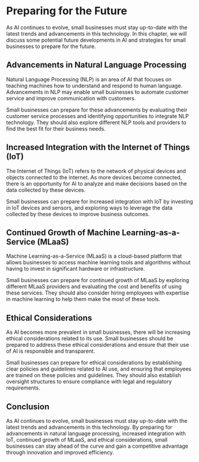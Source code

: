 Preparing for the Future
===============================================================================

As AI continues to evolve, small businesses must stay up-to-date with the latest trends and advancements in this technology. In this chapter, we will discuss some potential future developments in AI and strategies for small businesses to prepare for the future.

Advancements in Natural Language Processing
-------------------------------------------

Natural Language Processing (NLP) is an area of AI that focuses on teaching machines how to understand and respond to human language. Advancements in NLP may enable small businesses to automate customer service and improve communication with customers.

Small businesses can prepare for these advancements by evaluating their customer service processes and identifying opportunities to integrate NLP technology. They should also explore different NLP tools and providers to find the best fit for their business needs.

Increased Integration with the Internet of Things (IoT)
-------------------------------------------------------

The Internet of Things (IoT) refers to the network of physical devices and objects connected to the internet. As more devices become connected, there is an opportunity for AI to analyze and make decisions based on the data collected by these devices.

Small businesses can prepare for increased integration with IoT by investing in IoT devices and sensors, and exploring ways to leverage the data collected by these devices to improve business outcomes.

Continued Growth of Machine Learning-as-a-Service (MLaaS)
---------------------------------------------------------

Machine Learning-as-a-Service (MLaaS) is a cloud-based platform that allows businesses to access machine learning tools and algorithms without having to invest in significant hardware or infrastructure.

Small businesses can prepare for continued growth of MLaaS by exploring different MLaaS providers and evaluating the cost and benefits of using these services. They should also consider hiring employees with expertise in machine learning to help them make the most of these tools.

Ethical Considerations
----------------------

As AI becomes more prevalent in small businesses, there will be increasing ethical considerations related to its use. Small businesses should be prepared to address these ethical considerations and ensure that their use of AI is responsible and transparent.

Small businesses can prepare for ethical considerations by establishing clear policies and guidelines related to AI use, and ensuring that employees are trained on these policies and guidelines. They should also establish oversight structures to ensure compliance with legal and regulatory requirements.

Conclusion
----------

As AI continues to evolve, small businesses must stay up-to-date with the latest trends and advancements in this technology. By preparing for advancements in natural language processing, increased integration with IoT, continued growth of MLaaS, and ethical considerations, small businesses can stay ahead of the curve and gain a competitive advantage through innovation and improved efficiency.
